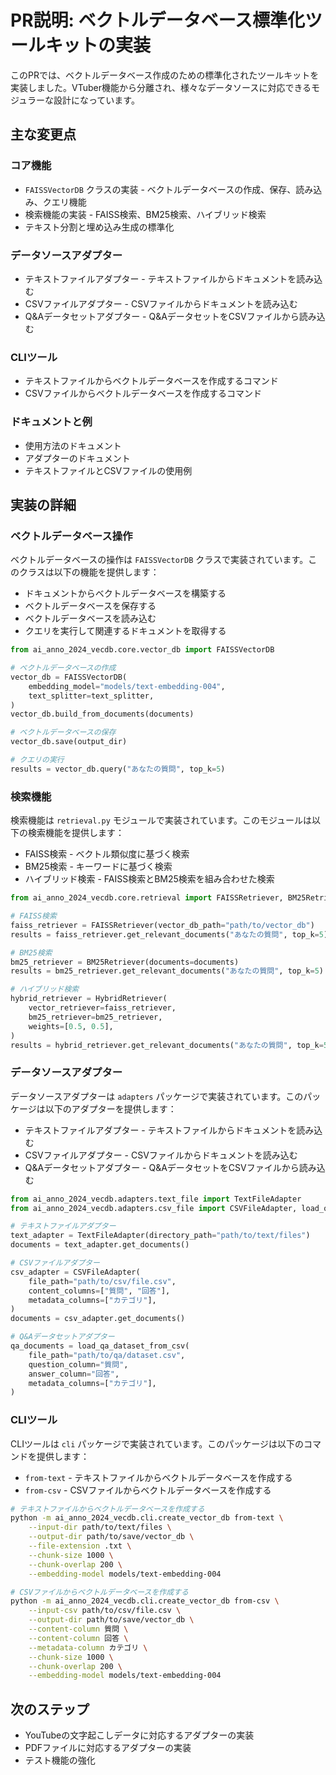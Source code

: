 # PR説明: ベクトルデータベース標準化ツールキットの実装

このPRでは、ベクトルデータベース作成のための標準化されたツールキットを実装しました。VTuber機能から分離され、様々なデータソースに対応できるモジュラーな設計になっています。

## 主な変更点

### コア機能
- `FAISSVectorDB` クラスの実装 - ベクトルデータベースの作成、保存、読み込み、クエリ機能
- 検索機能の実装 - FAISS検索、BM25検索、ハイブリッド検索
- テキスト分割と埋め込み生成の標準化

### データソースアダプター
- テキストファイルアダプター - テキストファイルからドキュメントを読み込む
- CSVファイルアダプター - CSVファイルからドキュメントを読み込む
- Q&Aデータセットアダプター - Q&AデータセットをCSVファイルから読み込む

### CLIツール
- テキストファイルからベクトルデータベースを作成するコマンド
- CSVファイルからベクトルデータベースを作成するコマンド

### ドキュメントと例
- 使用方法のドキュメント
- アダプターのドキュメント
- テキストファイルとCSVファイルの使用例

## 実装の詳細

### ベクトルデータベース操作
ベクトルデータベースの操作は `FAISSVectorDB` クラスで実装されています。このクラスは以下の機能を提供します：

- ドキュメントからベクトルデータベースを構築する
- ベクトルデータベースを保存する
- ベクトルデータベースを読み込む
- クエリを実行して関連するドキュメントを取得する

```python
from ai_anno_2024_vecdb.core.vector_db import FAISSVectorDB

# ベクトルデータベースの作成
vector_db = FAISSVectorDB(
    embedding_model="models/text-embedding-004",
    text_splitter=text_splitter,
)
vector_db.build_from_documents(documents)

# ベクトルデータベースの保存
vector_db.save(output_dir)

# クエリの実行
results = vector_db.query("あなたの質問", top_k=5)
```

### 検索機能
検索機能は `retrieval.py` モジュールで実装されています。このモジュールは以下の検索機能を提供します：

- FAISS検索 - ベクトル類似度に基づく検索
- BM25検索 - キーワードに基づく検索
- ハイブリッド検索 - FAISS検索とBM25検索を組み合わせた検索

```python
from ai_anno_2024_vecdb.core.retrieval import FAISSRetriever, BM25Retriever, HybridRetriever

# FAISS検索
faiss_retriever = FAISSRetriever(vector_db_path="path/to/vector_db")
results = faiss_retriever.get_relevant_documents("あなたの質問", top_k=5)

# BM25検索
bm25_retriever = BM25Retriever(documents=documents)
results = bm25_retriever.get_relevant_documents("あなたの質問", top_k=5)

# ハイブリッド検索
hybrid_retriever = HybridRetriever(
    vector_retriever=faiss_retriever,
    bm25_retriever=bm25_retriever,
    weights=[0.5, 0.5],
)
results = hybrid_retriever.get_relevant_documents("あなたの質問", top_k=5)
```

### データソースアダプター
データソースアダプターは `adapters` パッケージで実装されています。このパッケージは以下のアダプターを提供します：

- テキストファイルアダプター - テキストファイルからドキュメントを読み込む
- CSVファイルアダプター - CSVファイルからドキュメントを読み込む
- Q&Aデータセットアダプター - Q&AデータセットをCSVファイルから読み込む

```python
from ai_anno_2024_vecdb.adapters.text_file import TextFileAdapter
from ai_anno_2024_vecdb.adapters.csv_file import CSVFileAdapter, load_qa_dataset_from_csv

# テキストファイルアダプター
text_adapter = TextFileAdapter(directory_path="path/to/text/files")
documents = text_adapter.get_documents()

# CSVファイルアダプター
csv_adapter = CSVFileAdapter(
    file_path="path/to/csv/file.csv",
    content_columns=["質問", "回答"],
    metadata_columns=["カテゴリ"],
)
documents = csv_adapter.get_documents()

# Q&Aデータセットアダプター
qa_documents = load_qa_dataset_from_csv(
    file_path="path/to/qa/dataset.csv",
    question_column="質問",
    answer_column="回答",
    metadata_columns=["カテゴリ"],
)
```

### CLIツール
CLIツールは `cli` パッケージで実装されています。このパッケージは以下のコマンドを提供します：

- `from-text` - テキストファイルからベクトルデータベースを作成する
- `from-csv` - CSVファイルからベクトルデータベースを作成する

```bash
# テキストファイルからベクトルデータベースを作成する
python -m ai_anno_2024_vecdb.cli.create_vector_db from-text \
    --input-dir path/to/text/files \
    --output-dir path/to/save/vector_db \
    --file-extension .txt \
    --chunk-size 1000 \
    --chunk-overlap 200 \
    --embedding-model models/text-embedding-004

# CSVファイルからベクトルデータベースを作成する
python -m ai_anno_2024_vecdb.cli.create_vector_db from-csv \
    --input-csv path/to/csv/file.csv \
    --output-dir path/to/save/vector_db \
    --content-column 質問 \
    --content-column 回答 \
    --metadata-column カテゴリ \
    --chunk-size 1000 \
    --chunk-overlap 200 \
    --embedding-model models/text-embedding-004
```

## 次のステップ
- YouTubeの文字起こしデータに対応するアダプターの実装
- PDFファイルに対応するアダプターの実装
- テスト機能の強化
